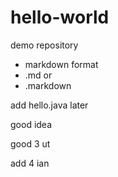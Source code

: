 # hello-world
demo repository

* markdown format
* .md or
* .markdown

add hello.java later

good idea

good 3 ut

add 4 ian
